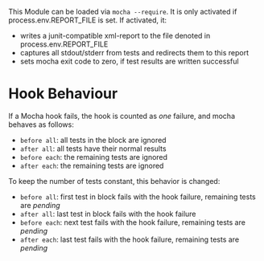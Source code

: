 This Module can be loaded via `mocha --require`.
It is only activated if process.env.REPORT_FILE is set.
If activated, it:
- writes a junit-compatible xml-report to the file denoted in process.env.REPORT_FILE
- captures all stdout/stderr from tests and redirects them to this report
- sets mocha exit code to zero, if test results are written successful

# Hook Behaviour

If a Mocha hook fails, the hook is counted as *one* failure, and mocha behaves as follows:
* `before all`: all tests in the block are ignored
* `after all`: all tests have their normal results
* `before each`: the remaining tests are ignored
* `after each`: the remaining tests are ignored

To keep the number of tests constant, this behavior is changed:
* `before all`: first test in block fails with the hook failure, remaining tests are *pending*
* `after all`: last test in block fails with the hook failure
* `before each`: next test fails with the hook failure, remaining tests are *pending*
* `after each`: last test fails with the hook failure, remaining tests are *pending*
